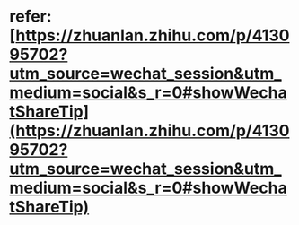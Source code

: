 # refer:[https://zhuanlan.zhihu.com/p/413095702?utm_source=wechat_session&utm_medium=social&s_r=0#showWechatShareTip](https://zhuanlan.zhihu.com/p/413095702?utm_source=wechat_session&utm_medium=social&s_r=0#showWechatShareTip)